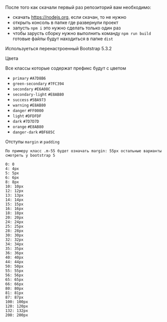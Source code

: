После того как скачали первый раз репозиторий вам необходимо:

- скачать https://nodejs.org, если скачан, то не нужно
- открыть консоль в папке где развернули проект
- запусть `npm i` это нужно сделать только один раз
- чтобы зарусть сборку нужно выполнить команду `npm run build` готовые файлы будут находиться в папке `dist`

Используеться перенастроенный Bootstrap 5.3.2

Цвета

Все классы которые содержат префикс будут с цветом

- `primary` `#A7D8B6`
- `green-secondary` `#7FC394`
- `secondary` `#E6A08C`
- `secondary-light` `#E8AB80`
- `success` `#5BA973`
- `warning` `#E8AB80`
- `danger` `#FF0000`
- `light` `#DFDFDF`
- `dark` `#7D7D7D`
- `orange` `#E8AB80`
- `danger-dark` `#BF685C`


Отступы `margin` и `padding`
~~~~
По примеру класс .m-55 будет означать margin: 55px остальные варианты смотреть у bootstrap 5

0: 0
4: 4px
5: 5px
6: 6px
8: 8px
10: 10px
12: 12px
13: 13px
14: 14px
15: 15px
16: 16px
18: 18px
20: 20px
24: 24px
25: 25px
28: 28px
30: 30px
32: 32px
34: 34px
35: 35px
36: 36px
40: 40px
44: 44px
50: 50px
55: 55px
56: 56px
65: 65px
66: 66px
80: 80px
81: 81px
87: 87px
100: 100px
120: 120px
132: 132px
200: 200px
~~~~ 
